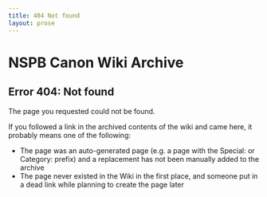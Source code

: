 ```yaml
---
title: 404 Not found
layout: prose
---
```


# NSPB Canon Wiki Archive

## Error 404: Not found
The page you requested could not be found.

If you followed a link in the archived contents of the wiki and came here, it probably means one of the following:
- The page was an auto-generated page (e.g. a page with the Special: or Category: prefix) and a replacement has not been manually added to the archive
- The page never existed in the Wiki in the first place, and someone put in a dead link while planning to create the page later